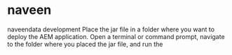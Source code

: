 # naveen
naveendata development
Place the jar file in a folder where you want to deploy the AEM application. Open a terminal or command prompt, navigate to the folder where you placed the jar file, and run the
